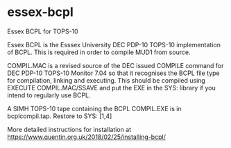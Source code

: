 # essex-bcpl
Essex BCPL for TOPS-10

Essex BCPL is the Esssex University DEC PDP-10 TOPS-10 implementation of BCPL. This is required in order to compile MUD1 from
source.

COMPIL.MAC is a revised source of the DEC issued COMPILE command for DEC PDP-10 TOPS-10 Monitor 7.04 so that it recognises the BCPL file
type for compilation, linking and executing. This should be compiled using EXECUTE COMPIL.MAC/SSAVE and put the EXE in the SYS: library
if you intend to regularly use BCPL.

A SIMH TOPS-10 tape containing the BCPL COMPIL.EXE is in bcplcompil.tap. Restore to SYS: [1,4]

More detailed instructions for installation at https://www.quentin.org.uk/2018/02/25/installing-bcpl/
